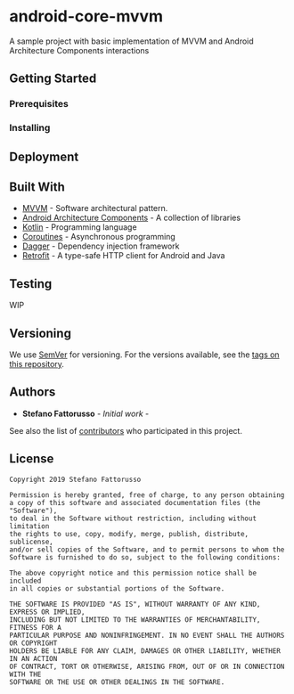 # android-core-mvvm

A sample project with basic implementation of MVVM and Android Architecture Components interactions

## Getting Started


### Prerequisites


### Installing


## Deployment


## Built With

* [MVVM](https://en.wikipedia.org/wiki/Model-view-viewmodel) - Software architectural pattern.
* [Android Architecture Components](https://developer.android.com/topic/libraries/architecture) - A collection of libraries
* [Kotlin](https://en.wikipedia.org/wiki/Kotlin_(programming_language)) - Programming language
* [Coroutines](https://kotlinlang.org/docs/reference/coroutines-overview.html) - Asynchronous programming
* [Dagger](https://google.github.io/dagger/) - Dependency injection framework
* [Retrofit](https://square.github.io/retrofit/) - A type-safe HTTP client for Android and Java

## Testing 
WIP

## Versioning

We use [SemVer](http://semver.org/) for versioning. For the versions available, see the [tags on this repository](https://github.com/your/project/tags). 

## Authors

* **Stefano Fattorusso** - *Initial work* -

See also the list of [contributors](https://github.com/your/project/contributors) who participated in this project.

## License

```
Copyright 2019 Stefano Fattorusso

Permission is hereby granted, free of charge, to any person obtaining 
a copy of this software and associated documentation files (the "Software"),
to deal in the Software without restriction, including without limitation
the rights to use, copy, modify, merge, publish, distribute, sublicense, 
and/or sell copies of the Software, and to permit persons to whom the 
Software is furnished to do so, subject to the following conditions:

The above copyright notice and this permission notice shall be included 
in all copies or substantial portions of the Software.

THE SOFTWARE IS PROVIDED "AS IS", WITHOUT WARRANTY OF ANY KIND, EXPRESS OR IMPLIED, 
INCLUDING BUT NOT LIMITED TO THE WARRANTIES OF MERCHANTABILITY, FITNESS FOR A 
PARTICULAR PURPOSE AND NONINFRINGEMENT. IN NO EVENT SHALL THE AUTHORS OR COPYRIGHT 
HOLDERS BE LIABLE FOR ANY CLAIM, DAMAGES OR OTHER LIABILITY, WHETHER IN AN ACTION 
OF CONTRACT, TORT OR OTHERWISE, ARISING FROM, OUT OF OR IN CONNECTION WITH THE 
SOFTWARE OR THE USE OR OTHER DEALINGS IN THE SOFTWARE.
```
